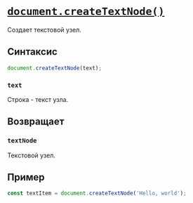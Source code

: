 # [`document.createTextNode()`](../index.md)

Создает текстовой узел.

## Синтаксис

```js
document.createTextNode(text);
```

### `text`

Строка - текст узла.

## Возвращает

### `textNode`

Текстовой узел.

## Пример

```js
const textItem = document.createTextNode('Hello, world');
```
